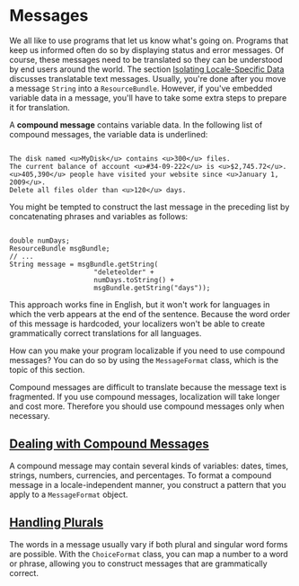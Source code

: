 
# Messages

We all like to use programs that let us know what's going on. Programs that keep us informed often do so by displaying status and error messages. Of course, these messages need to be translated so they can be understood by end users around the world. The section
[Isolating Locale-Specific Data](../resbundle/index.html) discusses translatable text messages. Usually, you're done after you move a message `String` into a `ResourceBundle`. However, if you've embedded variable data in a message, you'll have to take some extra steps to prepare it for translation.

A **compound message** contains variable data. In the following list of compound messages, the variable data is underlined:

```

The disk named <u>MyDisk</u> contains <u>300</u> files.
The current balance of account <u>#34-09-222</u> is <u>$2,745.72</u>.
<u>405,390</u> people have visited your website since <u>January 1, 2009</u>.
Delete all files older than <u>120</u> days.

```

You might be tempted to construct the last message in the preceding list by concatenating phrases and variables as follows:

```

double numDays;
ResourceBundle msgBundle;
// ...
String message = msgBundle.getString(
                     "deleteolder" +
                     numDays.toString() +
                     msgBundle.getString("days"));

```

This approach works fine in English, but it won't work for languages in which the verb appears at the end of the sentence. Because the word order of this message is hardcoded, your localizers won't be able to create grammatically correct translations for all languages.

How can you make your program localizable if you need to use compound messages? You can do so by using the `MessageFormat` class, which is the topic of this section.

Compound messages are difficult to translate because the message text is fragmented. If you use compound messages, localization will take longer and cost more. Therefore you should use compound messages only when necessary.

## [Dealing with Compound Messages](messageFormat.html)

A compound message may contain several kinds of variables: dates, times, strings, numbers, currencies, and percentages. To format a compound message in a locale-independent manner, you construct a pattern that you apply to a `MessageFormat` object.

## [Handling Plurals](choiceFormat.html)

The words in a message usually vary if both plural and singular word forms are possible. With the `ChoiceFormat` class, you can map a number to a word or phrase, allowing you to construct messages that are grammatically correct.
